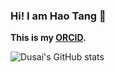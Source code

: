 ### Hi! I am Hao Tang 👋

**This is my [ORCID](https://orcid.org/0009-0002-4948-8900).**

![Dusai's GitHub stats](https://github-readme-stats.vercel.app/api?username=HaoTang-1)



<!--
**HaoTang-1/HaoTang-1** is a ✨ _special_ ✨ repository because its `README.md` (this file) appears on your GitHub profile.

Here are some ideas to get you started:

- 🔭 I’m currently working on ...
- 🌱 I’m currently learning ...
- 👯 I’m looking to collaborate on ...
- 🤔 I’m looking for help with ...
- 💬 Ask me about ...
- 📫 How to reach me: ...
- 😄 Pronouns: ...
- ⚡ Fun fact: ...
-->
